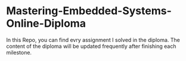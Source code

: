 # Mastering-Embedded-Systems-Online-Diploma
In this Repo, you can find evry assignment I solved in the diploma.
The content of the diploma will be updated frequently after finishing each milestone.
